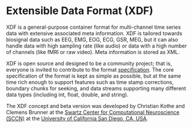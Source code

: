 Extensible Data Format (XDF)
============================

XDF is a general-purpose container format for multi-channel time series data with extensive associated meta information. XDF is tailored towards biosignal data such as EEG, EMG, EOG, ECG, GSR, MEG, but it can also handle data with high sampling rate (like audio) or data with a high number of channels (like fMRI or raw video). Meta information is stored as XML.

XDF is open source and designed to be a community project; that is, everyone is invited to contribute to the format [specification](https://github.com/sccn/xdf/wiki/Specifications). The core specification of the format is kept as simple as possible, but at the same time rich enough to support features such as time stamp corrections, boundary chunks for seeking, and data streams supporting many different data types (including int, float, double, and string).

The XDF concept and beta version was developed by Christian Kothe and Clemens Brunner at the [Swartz Center for Computational Neuroscience (SCCN)](http://sccn.ucsd.edu/) at the [University of California San Diego, CA, USA](http://www.ucsd.edu/).
